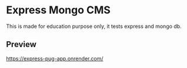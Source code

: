 # Express Mongo CMS

This is made for education purpose only, it tests express and mongo db.

## Preview

https://express-pug-app.onrender.com/
